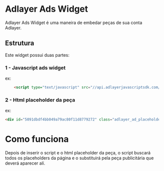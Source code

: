 # Adlayer Ads Widget
Adlayer Ads Widget é uma maneira de embedar peças de sua conta Adlayer.

## Estrutura
Este widget possui duas partes:

### 1 - Javascript ads widget
ex: 

```html
	<script type="text/javascript" src="//api.adlayerjavascriptsdk.com/ads.min.js" async="true" language="javascript"></script>
```

### 2 - Html placeholder da peça
ex:

```html
<div id="5091dbdf4bb049a79ac80f11d8779272" class="adlayer_ad_placeholder"></div>
```

# Como funciona
Depois de inserir o script e o html placeholder da peça, o script buscará todos os placeholders da página e o substituirá pela peça publicitária que deverá aparecer alí.